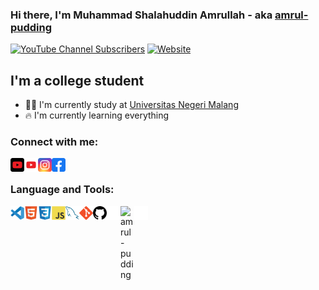 ### Hi there, I'm Muhammad Shalahuddin Amrullah - aka [amrul-pudding][website]

[![YouTube Channel Subscribers](https://img.shields.io/youtube/channel/subscribers/UCrZPSPaosi_BCStWEbHuXCg?style=for-the-badge)][youtube]
[![Website](https://img.shields.io/website?label=amrul-pudding&style=for-the-badge&url=https%3A%2F%2Famrul-pudding.github.io%2F)][website]


## I'm a college student
- 👨‍🎓 I'm currently study at [Universitas Negeri Malang][webuniv]
- 🔥 I'm currently learning everything

### Connect with me:
[<img align="left" alt="amrul-pudding" width="22px" src="/icons/connectwithMe/youtube-dark.svg" />][youtubelight]
[<img align="left" alt="amrul-pudding" width="22px" src="/icons/connectwithMe/youtube-light.svg" />][youtubedark]
[<img align="left" alt="amrul-pudding" width="22px" src="/icons/connectwithMe/instagram.svg" />][instagram]
[<img align="left" alt="amrul-pudding" width="22px" src="/icons/connectwithMe/facebook.svg" />][facebook]

<br />

### Language and Tools:
[<img align="left" alt="amrul-pudding" width="22px" src="/icons/langandTool/vscode.svg" />][#]
[<img align="left" alt="amrul-pudding" width="22px" src="/icons/langandTool/html.svg" />][#]
[<img align="left" alt="amrul-pudding" width="22px" src="/icons/langandTool/css.svg" />][#]
[<img align="left" alt="amrul-pudding" width="22px" src="/icons/langandTool/js.svg" />][#]
[<img align="left" alt="amrul-pudding" width="22px" src="/icons/langandTool/mysql.svg" />][#]
[<img align="left" alt="amrul-pudding" width="22px" src="/icons/langandTool/git.svg" />][#]

[<img align="left" alt="amrul-pudding" width="22px" src="/icons/langandTool/github-dark.svg" />][#light]
[<img align="left" alt="amrul-pudding" width="22px" src="/icons/langandTool/github-light.svg" />][#dark]


[<img align="left" alt="amrul-pudding" width="22px" src="https://user-images.githubusercontent.com/3369400/139447912-e0f43f33-6d9f-45f8-be46-2df5bbc91289.png" />][#]
[<img align="left" alt="amrul-pudding" width="22px" src="https://raw.githubusercontent.com/codeSTACKr/codeSTACKr/master/img/terminal-dark.svg" />][#]

[website]: https://amrul-pudding.github.io/
[facebook]: https://web.facebook.com/kocheng.atknight
[instagram]: https://www.instagram.com/pudding_at_5pm/
[webuniv]: https://um.ac.id/
[youtube]: https://www.youtube.com/channel/UCrZPSPaosi_BCStWEbHuXCg
[youtubelight]: https://www.youtube.com/channel/UCrZPSPaosi_BCStWEbHuXCg#gh-light-mode-only
[youtubedark]: https://www.youtube.com/channel/UCrZPSPaosi_BCStWEbHuXCg#gh-dark-mode-only
[#]: #
[#dark]: #gh-dark-mode-only
[#light]: #gh-light-mode-only

